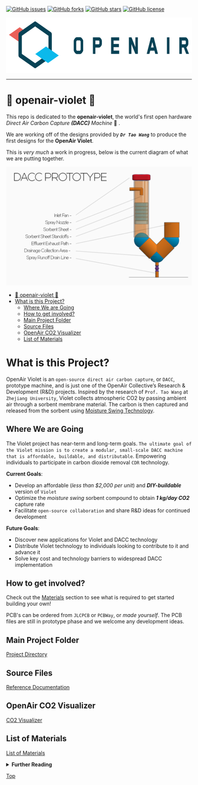 [![GitHub issues](https://img.shields.io/github/issues/openair-collective/openair-violet?style=plastic)](https://github.com/openair-collective/openair-violet/issues) [![GitHub forks](https://img.shields.io/github/forks/openair-collective/openair-violet?style=plastic)](https://github.com/openair-collective/openair-violet/network) [![GitHub stars](https://img.shields.io/github/stars/openair-collective/openair-violet?style=plastic)](https://github.com/openair-collective/openair-violet/stargazers) [![GitHub license](https://img.shields.io/github/license/openair-collective/openair-violet?style=plastic)](https://github.com/openair-collective/openair-violet/blob/master/LICENSE)

<p align="center">
   <img width="550px" height="150px" title="Open-Air-Logo" src="imgs/openair-logo.png">
</p>

---

# :seedling: openair-violet :seedling:

This repo is dedicated to the **openair-violet**, the world's first open hardware *Direct Air Carbon Capture* ***(DACC)*** *Machine* :cactus: .

We are working off of the designs provided by ***`Dr Tao Wang`*** to produce the first designs for the **OpenAir Violet**.

This is *very much* a work in progress, below is the current diagram of what we are putting together.

![DACC Diagram](/imgs/DACC.png/)

- [:seedling: openair-violet :seedling:](#seedling-openair-violet-seedling)
- [What is this Project?](#what-is-this-project)
  - [Where We are Going](#where-we-are-going)
  - [How to get involved?](#how-to-get-involved)
  - [Main Project Folder](#main-project-folder)
  - [Source Files](#source-files)
  - [OpenAir CO2 Visualizer](#openair-co2-visualizer)
  - [List of Materials](#list-of-materials)

# What is this Project?

OpenAir Violet is an `open-source direct air carbon capture`, or `DACC`, prototype machine, and is just one of the OpenAir Collective’s Research & Development (R&D) projects. Inspired by the research of `Prof. Tao Wang` at `Zhejiang University`, Violet collects atmospheric CO2 by passing ambient air through a sorbent membrane material. The carbon is then captured and released from the sorbent using [Moisture Swing Technology](https://docs.google.com/document/d/15x6pYi-xJytPkurglT9BauONpkMiZNfhfKL4CRyjoe4/edit?usp=sharing).

## Where We are Going

The Violet project has near-term and long-term goals. `The ultimate goal of the Violet mission is to create a modular, small-scale DACC machine that is affordable, buildable, and distributable`. Empowering individuals to participate in carbon dioxide removal `CDR` technology.

**Current Goals**:

- Develop an affordable (*less than $2,000 per unit*) and ***DIY-buildable*** version of `Violet`
- Optimize the *moisture swing* sorbent compound to obtain ***1 kg/day CO2*** capture rate
- Facilitate `open-source collaboration` and share R&D ideas for continued development

**Future Goals**:

- Discover new applications for Violet and DACC technology
- Distribute Violet technology to individuals looking to contribute to it and advance it
- Solve key cost and technology barriers to widespread DACC implementation

## How to get involved?

Check out the [Materials](#list-of-materials) section to see what is required to get started building your own!

PCB's can be ordered from `JLCPCB` or `PCBWay`, or *made yourself*. The PCB files are still in prototype phase and we welcome any development ideas.

## Main Project Folder

[Project Directory](/Code/Open-Air_Violet_PlatformIO/)

## Source Files

[Reference Documentation](/docs/Reference_Docs/)

## OpenAir CO2 Visualizer

[CO2 Visualizer](/Code/OpenAir_CO2_Viz/)

## List of Materials

[List of Materials](/extras/List_of_Materials.csv)

<details>
<summary>
    <b>Further Reading</b>
</summary>

 More info Coming Soon!

</details>

[Top](#seedling-openair-violet-seedling)
